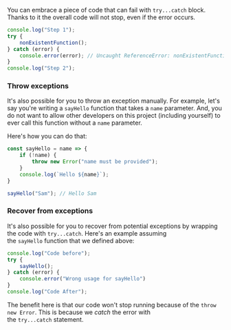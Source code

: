 You can embrace a piece of code that can fail with `try...catch` block. Thanks to it the overall code will not stop, even if the error occurs.

```javascript
console.log("Step 1");
try {
    nonExistentFunction();
} catch (error) {
    console.error(error); // Uncaught ReferenceError: nonExistentFunction is not defined
}
console.log("Step 2");
```

### Throw exceptions

It's also possible for you to throw an exception manually. For example, let's say you're writing a `sayHello` function that takes a `name` parameter. And, you do not want to allow other developers on this project (including yourself) to ever call this function without a `name` parameter.

Here's how you can do that:

```javascript
const sayHello = name => {
    if (!name) {
        throw new Error("name must be provided");
    }
    console.log(`Hello ${name}`);
}

sayHello("Sam"); // Hello Sam
```

### Recover from exceptions

It's also possible for you to recover from potential exceptions by wrapping the code with `try...catch`. Here's an example assuming the `sayHello` function that we defined above:

```javascript
console.log("Code before");
try {
    sayHello();
} catch (error) {
    console.error("Wrong usage for sayHello")
}
console.log("Code After");
```

The benefit here is that our code won't stop running because of the `throw new Error`. This is because we _catch_ the error with the `try...catch` statement.
